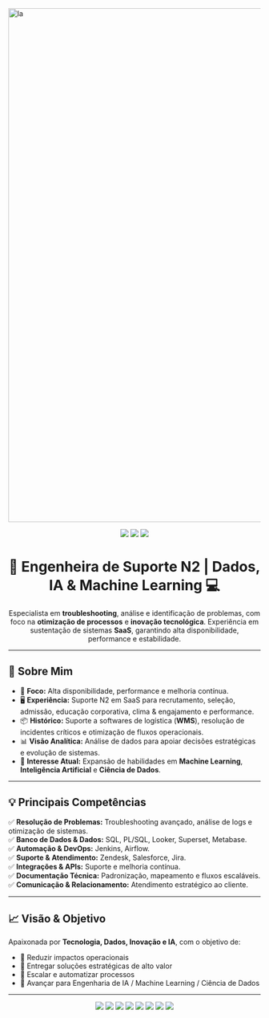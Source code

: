 <img width="1536" height="1024" alt="la" src="https://github.com/user-attachments/assets/a38cfb96-0d30-4232-9478-aecb9fbccdf1" />

<!-- Banner -->
<p align="center">
  <img src="https://img.shields.io/badge/Tecnologia-Preto?style=for-the-badge&logo=github&logoColor=white" />
  <img src="https://img.shields.io/badge/Dados-Azul?style=for-the-badge&logo=databricks&logoColor=white" />
  <img src="https://img.shields.io/badge/IA-Preto?style=for-the-badge&logo=python&logoColor=white" />
</p>

<!-- Título -->
<h1 align="center">💙 Engenheira de Suporte N2 | Dados, IA & Machine Learning 💻</h1>

<!-- Descrição -->
<p align="center">
Especialista em <strong>troubleshooting</strong>, análise e identificação de problemas, com foco na <strong>otimização de processos</strong> e <strong>inovação tecnológica</strong>.  
Experiência em sustentação de sistemas <strong>SaaS</strong>, garantindo alta disponibilidade, performance e estabilidade.
</p>

---

## 🚀 Sobre Mim
- 🎯 **Foco:** Alta disponibilidade, performance e melhoria contínua.
- 🖥 **Experiência:** Suporte N2 em SaaS para recrutamento, seleção, admissão, educação corporativa, clima & engajamento e performance.
- 📦 **Histórico:** Suporte a softwares de logística (**WMS**), resolução de incidentes críticos e otimização de fluxos operacionais.
- 📊 **Visão Analítica:** Análise de dados para apoiar decisões estratégicas e evolução de sistemas.
- 🤖 **Interesse Atual:** Expansão de habilidades em **Machine Learning**, **Inteligência Artificial** e **Ciência de Dados**.

---

## 💡 Principais Competências

✅ **Resolução de Problemas:** Troubleshooting avançado, análise de logs e otimização de sistemas.  
✅ **Banco de Dados & Dados:** SQL, PL/SQL, Looker, Superset, Metabase.  
✅ **Automação & DevOps:** Jenkins, Airflow.  
✅ **Suporte & Atendimento:** Zendesk, Salesforce, Jira.  
✅ **Integrações & APIs:** Suporte e melhoria contínua.  
✅ **Documentação Técnica:** Padronização, mapeamento e fluxos escaláveis.  
✅ **Comunicação & Relacionamento:** Atendimento estratégico ao cliente.

---

## 📈 Visão & Objetivo
Apaixonada por **Tecnologia, Dados, Inovação e IA**, com o objetivo de:
- 📌 Reduzir impactos operacionais
- 📌 Entregar soluções estratégicas de alto valor
- 📌 Escalar e automatizar processos
- 📌 Avançar para Engenharia de IA / Machine Learning / Ciência de Dados

---

<!-- Badges Extras -->
<p align="center">
  <!-- Linguagens e Ferramentas -->
  <img src="https://img.shields.io/badge/Python-3776AB?style=for-the-badge&logo=python&logoColor=white" />
  <img src="https://img.shields.io/badge/SQL-000000?style=for-the-badge&logo=postgresql&logoColor=white" />
  <img src="https://img.shields.io/badge/Machine%20Learning-007ACC?style=for-the-badge&logo=azure-machine-learning&logoColor=white" />
  
  <!-- Bibliotecas Data Science -->
  <img src="https://img.shields.io/badge/Pandas-150458?style=for-the-badge&logo=pandas&logoColor=white" />
  <img src="https://img.shields.io/badge/NumPy-013243?style=for-the-badge&logo=numpy&logoColor=white" />
  <img src="https://img.shields.io/badge/Matplotlib-11557c?style=for-the-badge&logo=plotly&logoColor=white" />
  <img src="https://img.shields.io/badge/Seaborn-4B0082?style=for-the-badge&logo=python&logoColor=white" />
  <img src="https://img.shields.io/badge/Scikit--Learn-F7931E?style=for-the-badge&logo=scikit-learn&logoColor=white" />
</p>


